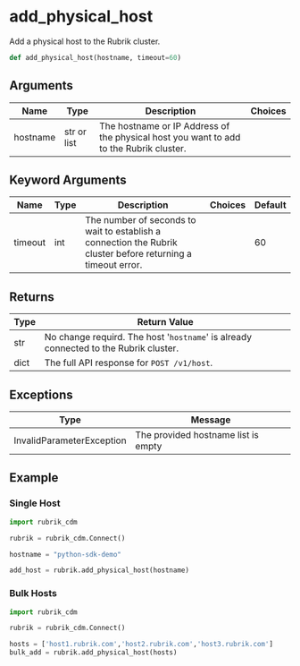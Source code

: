 # add_physical_host

Add a physical host to the Rubrik cluster.

```py
def add_physical_host(hostname, timeout=60)
```

## Arguments

| Name     | Type        | Description                                                                            | Choices |
|----------|-------------|----------------------------------------------------------------------------------------|---------|
| hostname | str or list | The hostname or IP Address of the physical host you want to add to the Rubrik cluster. |         |

## Keyword Arguments

| Name    | Type | Description                                                                                                  | Choices | Default |
|---------|------|--------------------------------------------------------------------------------------------------------------|---------|---------|
| timeout | int  | The number of seconds to wait to establish a connection the Rubrik cluster before returning a timeout error. |         | 60      |

## Returns

| Type | Return Value                                                                         |
|------|--------------------------------------------------------------------------------------|
| str  | No change requird. The host '`hostname`' is already connected to the Rubrik cluster. |
| dict | The full API response for `POST /v1/host`.                                           |

## Exceptions

| Type                      | Message                             |
|---------------------------|-------------------------------------|
| InvalidParameterException | The provided hostname list is empty |

## Example

### Single Host

```py
import rubrik_cdm

rubrik = rubrik_cdm.Connect()

hostname = "python-sdk-demo"

add_host = rubrik.add_physical_host(hostname)
```

### Bulk Hosts

```py
import rubrik_cdm

rubrik = rubrik_cdm.Connect()

hosts = ['host1.rubrik.com','host2.rubrik.com','host3.rubrik.com']
bulk_add = rubrik.add_physical_host(hosts)
```